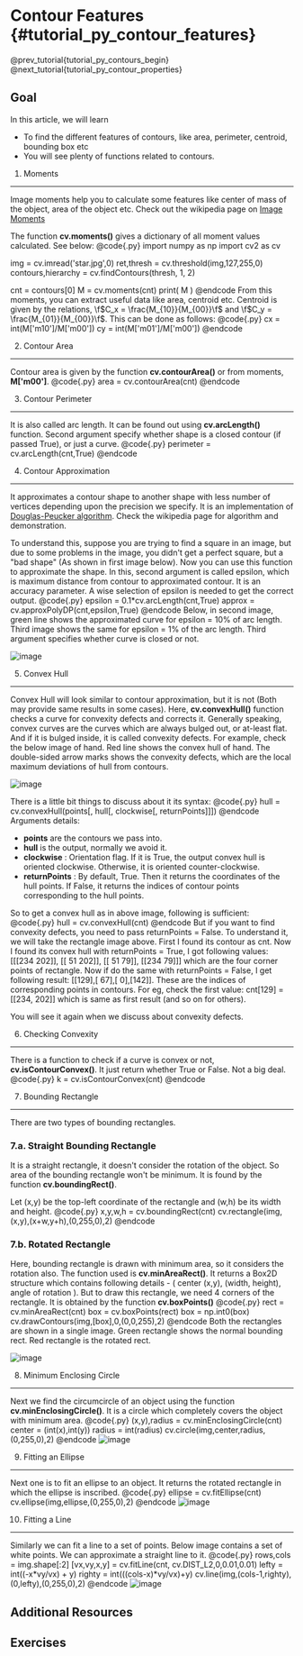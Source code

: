 Contour Features {#tutorial_py_contour_features}
================

@prev_tutorial{tutorial_py_contours_begin}
@next_tutorial{tutorial_py_contour_properties}

Goal
----

In this article, we will learn

-   To find the different features of contours, like area, perimeter, centroid, bounding box etc
-   You will see plenty of functions related to contours.

1. Moments
----------

Image moments help you to calculate some features like center of mass of the object, area of the
object etc. Check out the wikipedia page on [Image
Moments](http://en.wikipedia.org/wiki/Image_moment)

The function **cv.moments()** gives a dictionary of all moment values calculated. See below:
@code{.py}
import numpy as np
import cv2 as cv

img = cv.imread('star.jpg',0)
ret,thresh = cv.threshold(img,127,255,0)
contours,hierarchy = cv.findContours(thresh, 1, 2)

cnt = contours[0]
M = cv.moments(cnt)
print( M )
@endcode
From this moments, you can extract useful data like area, centroid etc. Centroid is given by the
relations, \f$C_x = \frac{M_{10}}{M_{00}}\f$ and \f$C_y = \frac{M_{01}}{M_{00}}\f$. This can be done as
follows:
@code{.py}
cx = int(M['m10']/M['m00'])
cy = int(M['m01']/M['m00'])
@endcode

2. Contour Area
---------------

Contour area is given by the function **cv.contourArea()** or from moments, **M['m00']**.
@code{.py}
area = cv.contourArea(cnt)
@endcode

3. Contour Perimeter
--------------------

It is also called arc length. It can be found out using **cv.arcLength()** function. Second
argument specify whether shape is a closed contour (if passed True), or just a curve.
@code{.py}
perimeter = cv.arcLength(cnt,True)
@endcode

4. Contour Approximation
------------------------

It approximates a contour shape to another shape with less number of vertices depending upon the
precision we specify. It is an implementation of [Douglas-Peucker
algorithm](http://en.wikipedia.org/wiki/Ramer-Douglas-Peucker_algorithm). Check the wikipedia page
for algorithm and demonstration.

To understand this, suppose you are trying to find a square in an image, but due to some problems in
the image, you didn't get a perfect square, but a "bad shape" (As shown in first image below). Now
you can use this function to approximate the shape. In this, second argument is called epsilon,
which is maximum distance from contour to approximated contour. It is an accuracy parameter. A wise
selection of epsilon is needed to get the correct output.
@code{.py}
epsilon = 0.1*cv.arcLength(cnt,True)
approx = cv.approxPolyDP(cnt,epsilon,True)
@endcode
Below, in second image, green line shows the approximated curve for epsilon = 10% of arc length.
Third image shows the same for epsilon = 1% of the arc length. Third argument specifies whether
curve is closed or not.

![image](images/approx.jpg)

5. Convex Hull
--------------

Convex Hull will look similar to contour approximation, but it is not (Both may provide same results
in some cases). Here, **cv.convexHull()** function checks a curve for convexity defects and
corrects it. Generally speaking, convex curves are the curves which are always bulged out, or
at-least flat. And if it is bulged inside, it is called convexity defects. For example, check the
below image of hand. Red line shows the convex hull of hand. The double-sided arrow marks shows the
convexity defects, which are the local maximum deviations of hull from contours.

![image](images/convexitydefects.jpg)

There is a little bit things to discuss about it its syntax:
@code{.py}
hull = cv.convexHull(points[, hull[, clockwise[, returnPoints]]])
@endcode
Arguments details:

-   **points** are the contours we pass into.
-   **hull** is the output, normally we avoid it.
-   **clockwise** : Orientation flag. If it is True, the output convex hull is oriented clockwise.
    Otherwise, it is oriented counter-clockwise.
-   **returnPoints** : By default, True. Then it returns the coordinates of the hull points. If
    False, it returns the indices of contour points corresponding to the hull points.

So to get a convex hull as in above image, following is sufficient:
@code{.py}
hull = cv.convexHull(cnt)
@endcode
But if you want to find convexity defects, you need to pass returnPoints = False. To understand it,
we will take the rectangle image above. First I found its contour as cnt. Now I found its convex
hull with returnPoints = True, I got following values:
[[[234 202]], [[ 51 202]], [[ 51 79]], [[234 79]]] which are the four corner points of rectangle.
Now if do the same with returnPoints = False, I get following result: [[129],[ 67],[ 0],[142]].
These are the indices of corresponding points in contours. For eg, check the first value:
cnt[129] = [[234, 202]] which is same as first result (and so on for others).

You will see it again when we discuss about convexity defects.

6. Checking Convexity
---------------------

There is a function to check if a curve is convex or not, **cv.isContourConvex()**. It just return
whether True or False. Not a big deal.
@code{.py}
k = cv.isContourConvex(cnt)
@endcode

7. Bounding Rectangle
---------------------

There are two types of bounding rectangles.

### 7.a. Straight Bounding Rectangle

It is a straight rectangle, it doesn't consider the rotation of the object. So area of the bounding
rectangle won't be minimum. It is found by the function **cv.boundingRect()**.

Let (x,y) be the top-left coordinate of the rectangle and (w,h) be its width and height.
@code{.py}
x,y,w,h = cv.boundingRect(cnt)
cv.rectangle(img,(x,y),(x+w,y+h),(0,255,0),2)
@endcode

### 7.b. Rotated Rectangle

Here, bounding rectangle is drawn with minimum area, so it considers the rotation also. The function
used is **cv.minAreaRect()**. It returns a Box2D structure which contains following details - (
center (x,y), (width, height), angle of rotation ). But to draw this rectangle, we need 4 corners of
the rectangle. It is obtained by the function **cv.boxPoints()**
@code{.py}
rect = cv.minAreaRect(cnt)
box = cv.boxPoints(rect)
box = np.int0(box)
cv.drawContours(img,[box],0,(0,0,255),2)
@endcode
Both the rectangles are shown in a single image. Green rectangle shows the normal bounding rect. Red
rectangle is the rotated rect.

![image](images/boundingrect.png)

8. Minimum Enclosing Circle
---------------------------

Next we find the circumcircle of an object using the function **cv.minEnclosingCircle()**. It is a
circle which completely covers the object with minimum area.
@code{.py}
(x,y),radius = cv.minEnclosingCircle(cnt)
center = (int(x),int(y))
radius = int(radius)
cv.circle(img,center,radius,(0,255,0),2)
@endcode
![image](images/circumcircle.png)

9. Fitting an Ellipse
---------------------

Next one is to fit an ellipse to an object. It returns the rotated rectangle in which the ellipse is
inscribed.
@code{.py}
ellipse = cv.fitEllipse(cnt)
cv.ellipse(img,ellipse,(0,255,0),2)
@endcode
![image](images/fitellipse.png)

10. Fitting a Line
------------------

Similarly we can fit a line to a set of points. Below image contains a set of white points. We can
approximate a straight line to it.
@code{.py}
rows,cols = img.shape[:2]
[vx,vy,x,y] = cv.fitLine(cnt, cv.DIST_L2,0,0.01,0.01)
lefty = int((-x*vy/vx) + y)
righty = int(((cols-x)*vy/vx)+y)
cv.line(img,(cols-1,righty),(0,lefty),(0,255,0),2)
@endcode
![image](images/fitline.jpg)

Additional Resources
--------------------

Exercises
---------
